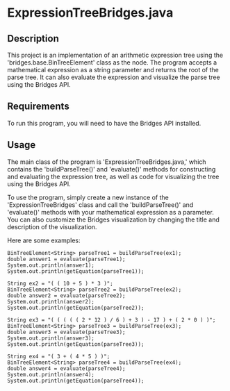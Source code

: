 # ExpressionTreeBridges.java
## Description 
This project is an implementation of an arithmetic expression tree using the 'bridges.base.BinTreeElement<E>' class as the node. The program accepts a mathematical expression as a string parameter and returns the root of the parse tree. It can also evaluate the expression and visualize the parse tree using the Bridges API.
  
## Requirements 
To run this program, you will need to have the Bridges API installed.
  
## Usage 
  The main class of the program is 'ExpressionTreeBridges.java,' which contains the 'buildParseTree()' and 'evaluate()' methods for constructing and evaluating the expression tree, as well as code for visualizing the tree using the Bridges API.

To use the program, simply create a new instance of the 'ExpressionTreeBridges' class and call the 'buildParseTree()' and 'evaluate()' methods with your mathematical expression as a parameter. You can also customize the Bridges visualization by changing the title and description of the visualization.
 
  Here are some examples:
```String ex1 = "( ( 7 + 3 ) * ( 5 - 2 ) )";
BinTreeElement<String> parseTree1 = buildParseTree(ex1);
double answer1 = evaluate(parseTree1);
System.out.println(answer1);
System.out.println(getEquation(parseTree1));
```
  
  ```
  String ex2 = "( ( 10 + 5 ) * 3 )";
BinTreeElement<String> parseTree2 = buildParseTree(ex2);
double answer2 = evaluate(parseTree2);
System.out.println(answer2);
System.out.println(getEquation(parseTree2));
```
  
  ```
  String ex3 = "( ( ( ( ( 2 * 12 ) / 6 ) + 3 ) - 17 ) + ( 2 * 0 ) )";
BinTreeElement<String> parseTree3 = buildParseTree(ex3);
double answer3 = evaluate(parseTree3);
System.out.println(answer3);
System.out.println(getEquation(parseTree3));
```
  
  ```
  String ex4 = "( 3 + ( 4 * 5 ) )";
BinTreeElement<String> parseTree4 = buildParseTree(ex4);
double answer4 = evaluate(parseTree4);
System.out.println(answer4);
System.out.println(getEquation(parseTree4));
```
